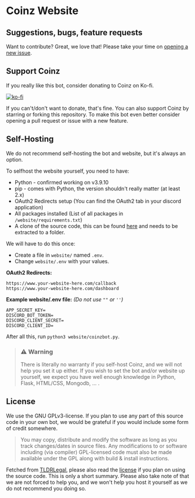 # Coinz Website
## Suggestions, bugs, feature requests

Want to contribute? Great, we love that! Please take your time on [opening a new issue](https://github.com/SiebeBaree/Coinz/issues/new).

## Support Coinz
If you really like this bot, consider donating to Coinz on Ko-fi.

[![ko-fi](https://ko-fi.com/img/githubbutton_sm.svg)](https://ko-fi.com/J3J54IS5U)

If you can't/don't want to donate, that's fine. You can also support Coinz by starring or forking this repository. To make this bot even better consider opening a pull request or issue with a new feature.

## Self-Hosting
We do not recommend self-hosting the bot and website, but it's always an option.

To selfhost the website yourself, you need to have:
* Python - confirmed working on v3.9.10
* pip - comes with Python, the version shouldn't really matter (at least 2.x)
* OAuth2 Redirects setup (You can find the OAuth2 tab in your discord application)
* All packages installed (List of all packages in `/website/requirements.txt`)
* A clone of the source code, this can be found [here](https://github.com/SiebeBaree/Coinz) and needs to be extracted to a folder.

We will have to do this once:
* Create a file in `website/` named `.env`.
* Change `website/.env` with your values.

**OAuth2 Redirects:**
```
https://www.your-website-here.com/callback
https://www.your-website-here.com/dashboard
```

**Example website/.env file:** *(Do not use `""` or `''`)*
```
APP_SECRET_KEY=
DISCORD_BOT_TOKEN=
DISCORD_CLIENT_SECRET=
DISCORD_CLIENT_ID=
```

After all this, run `python3 website/coinzbot.py`.

> ### ⚠ Warning 
> There is literally no warranty if you self-host Coinz, and we will not help you set it up either. If you wish to set the bot and/or website up yourself, we expect you have well enough knowledge in Python, Flask, HTML/CSS, Mongodb, ... .

## License
We use the GNU GPLv3-license. If you plan to use any part of this source code in your own bot, we would be grateful if you would include some form of credit somewhere.

> You may copy, distribute and modify the software as long as you track changes/dates in source files. Any modifications to or software including (via compiler) GPL-licensed code must also be made available under the GPL along with build & install instructions.

Fetched from [TLDRLegal](https://tldrlegal.com/license/gnu-general-public-license-v3-(gpl-3)), please also read the [license](https://github.com/SiebeBaree/Coinz/blob/main/LICENSE) if you plan on using the source code. This is only a short summary. Please also take note of that we are not forced to help you, and we won't help you host it yourself as we do not recommend you doing so.